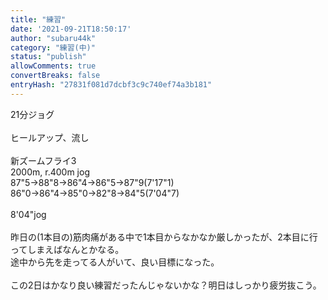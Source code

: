 ```yaml
---
title: "練習"
date: '2021-09-21T18:50:17'
author: "subaru44k"
category: "練習(中)"
status: "publish"
allowComments: true
convertBreaks: false
entryHash: "27831f081d7dcbf3c9c740ef74a3b181"
---
```

21分ジョグ<br>
<br>
ヒールアップ、流し<br>
<br>
新ズームフライ3<br>
2000m, r.400m jog<br>
87"5→88"8→86"4→86"5→87"9(7'17"1)<br>
86"0→86"4→85"0→82"8→84"5(7'04"7)<br>
<br>
8'04"jog<br>
<br>
昨日の(1本目の)筋肉痛がある中で1本目からなかなか厳しかったが、2本目に行ってしまえばなんとかなる。<br>
途中から先を走ってる人がいて、良い目標になった。<br>
<br>
この2日はかなり良い練習だったんじゃないかな？明日はしっかり疲労抜こう。
